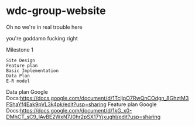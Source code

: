 # wdc-group-website
Oh no we're in real trouble here

you're goddamn fucking right

Milestone 1

    Site Design
    Feature plan
    Basic Implementation
    Data Plan
    E-R model

Data plan Google Docs:https://docs.google.com/document/d/1TcIjpO7RwQnCOdgn_8GhztM3FShaYf4Eak9pVL3k4pk/edit?usp=sharing
Feature plan Google Docs:https://docs.google.com/document/d/1kG_x0-DMhCT_sC9_lAvBE2WxN7J0hr2pSX17YjxughI/edit?usp=sharing
